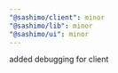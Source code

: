 ```yaml
---
"@sashimo/client": minor
"@sashimo/lib": minor
"@sashimo/ui": minor
---
```


added debugging for client
